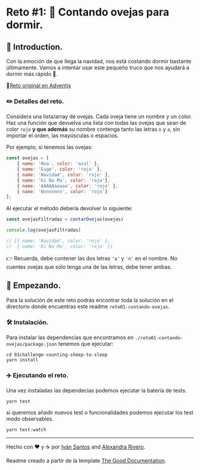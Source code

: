 # Reto #1: 🐑 Contando ovejas para dormir.

##  🎉 Introduction.
Con la emoción de que llega la navidad, nos está costando dormir bastante últimamente. 
Vamos a intentar usar este pequeño truco que nos ayudará a dormir más rápido 🐑.

🔗[Reto original en Adventjs](https://adventjs.dev/challenges/01)

### ✏️ Detalles del reto.

Considera una lista/array de ovejas. 
Cada oveja tiene un nombre y un color. 
Haz una función que devuelva una lista con todas las ovejas que sean de color `rojo` 
**y que además** su nombre contenga tanto las letras `n` y `a`, sin importar el orden,
las mayúsculas o espacios.

Por ejemplo, si tenemos las ovejas:

```Javascript
const ovejas = [
    { name: 'Noa', color: 'azul' },
    { name: 'Euge', color: 'rojo' },
    { name: 'Navidad', color: 'rojo' },
    { name: 'Ki Na Ma', color: 'rojo'},
    { name: 'AAAAAaaaaa', color: 'rojo' },
    { name: 'Nnnnnnnn', color: 'rojo'}
];
```

Al ejecutar el método debería devolver lo siguiente:

```Javascript
const ovejasFiltradas = contarOvejas(ovejas)

console.log(ovejasFiltradas)

// [{ name: 'Navidad', color: 'rojo' },
//  { name: 'Ki Na Ma', color: 'rojo' }]
```

👉 Recuerda, debe contener las dos letras `'a'` y `'n'` en el nombre. 
No cuentes ovejas que sólo tenga una de las letras, debe tener ambas.

## 🚀 Empezando.

Para la solución de este reto podrás encontrar toda la solución en el directorio donde 
encuentras este readme `reto01-contando-ovejas`.

### 🛠️ Instalación. 

Para instalar las dependencias que encontramos en `./reto01-contando-ovejas/package.json`
tenemos que ejecutar:

```shell
cd 01challenge-counting-sheep-to-sleep
yarn install 
```

### ✈️ Ejecutando el reto.

Una vez instaladas las dependecias podemos ejecutar la batería de tests. 

```shell
yarn test
```

si queremos añadir nuevos test o funcionalidades podemos ejecutar los test modo observables.


```shell
yarn test:watch
```

---
Hecho con ❤️ y ☕ por [Iván Santos](https://github.com/IvanSantosGonz) and [Alexandra Rivero](https://github.com/Alelit4).

Readme creado a partir de la template [The Good Documentation](https://github.com/IvanSantosGonz/the-good-documentation).
